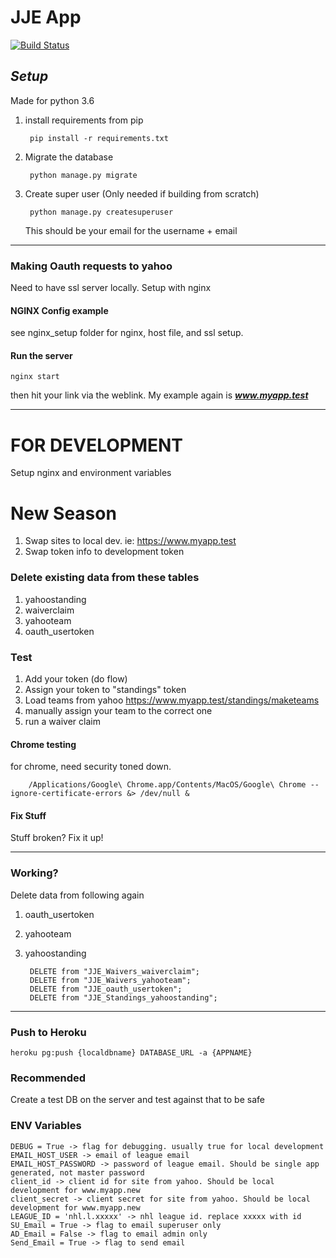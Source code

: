 # JJE App

[![Build Status](https://travis-ci.org/namur007/JJE_App.svg?branch=master)](https://travis-ci.org/namur007/JJE_App)

## ***Setup***

Made for python 3.6

1. install requirements from pip

        pip install -r requirements.txt


1. Migrate the database

        python manage.py migrate


1. Create super user (Only needed if building from scratch)

        python manage.py createsuperuser

    This should be your email for the username + email

----

### Making Oauth requests to yahoo

Need to have ssl server locally. Setup with nginx

#### NGINX Config example

see nginx_setup folder for nginx, host file, and ssl setup.


#### Run the server

    nginx start

then hit your link via the weblink. My example again is ***www.myapp.test***

----


# FOR DEVELOPMENT

Setup nginx and environment variables

# New Season

1. Swap sites to local dev. ie: https://www.myapp.test
2. Swap token info to development token

### Delete existing data from these tables

1. yahoostanding
2. waiverclaim
3. yahooteam
4. oauth_usertoken



### Test
1. Add your token (do flow)
1. Assign your token to "standings" token
1. Load teams from yahoo https://www.myapp.test/standings/maketeams
1. manually assign your team to the correct one
1. run a waiver claim

#### Chrome testing

for chrome, need security toned down.

        /Applications/Google\ Chrome.app/Contents/MacOS/Google\ Chrome --ignore-certificate-errors &> /dev/null &


#### Fix Stuff

Stuff broken? Fix it up!

-----


### Working?

Delete data from following again

1. oauth_usertoken
2. yahooteam
3. yahoostanding

        DELETE from "JJE_Waivers_waiverclaim";
        DELETE from "JJE_Waivers_yahooteam";
        DELETE from "JJE_oauth_usertoken";
        DELETE from "JJE_Standings_yahoostanding";

----

### Push to Heroku

    heroku pg:push {localdbname} DATABASE_URL -a {APPNAME}
    
### Recommended

Create a test DB on the server and test against that to be safe


### ENV Variables

    DEBUG = True -> flag for debugging. usually true for local development
    EMAIL_HOST_USER -> email of league email
    EMAIL_HOST_PASSWORD -> password of league email. Should be single app generated, not master password
    client_id -> client id for site from yahoo. Should be local development for www.myapp.new
    client_secret -> client secret for site from yahoo. Should be local development for www.myapp.new
    LEAGUE_ID = 'nhl.l.xxxxx' -> nhl league id. replace xxxxx with id
    SU_Email = True -> flag to email superuser only
    AD_Email = False -> flag to email admin only
    Send_Email = True -> flag to send email